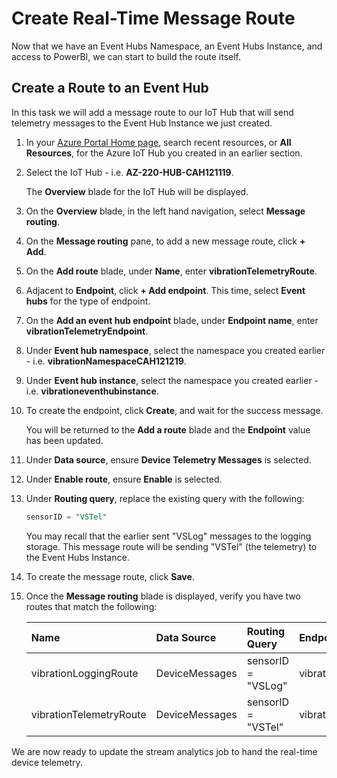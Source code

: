 # Create Real-Time Message Route

Now that we have an Event Hubs Namespace, an Event Hubs Instance, and access to PowerBI, we can start to build the route itself.

## Create a Route to an Event Hub

In this task we will add a message route to our IoT Hub that will send telemetry messages to the Event Hub Instance we just created.

1. In your [Azure Portal Home page](https://portal.azure.com/#home), search recent resources, or **All Resources**, for the Azure IoT Hub you created in an earlier section.

1. Select the IoT Hub - i.e. **AZ-220-HUB-CAH121119**.

    The **Overview** blade for the IoT Hub will be displayed.

1. On the **Overview** blade, in the left hand navigation, select **Message routing**.

1. On the **Message routing** pane, to add a new message route, click **+ Add**.

1. On the **Add route** blade, under **Name**, enter **vibrationTelemetryRoute**.

1. Adjacent to **Endpoint**, click **+ Add endpoint**. This time, select **Event hubs** for the type of endpoint.

1. On the **Add an event hub endpoint** blade, under **Endpoint name**, enter **vibrationTelemetryEndpoint**.

1. Under **Event hub namespace**, select the namespace you created earlier - i.e. **vibrationNamespaceCAH121219**.

1. Under **Event hub instance**, select the namespace you created earlier - i.e. **vibrationeventhubinstance**.

1. To create the endpoint, click **Create**, and wait for the success message.

    You will be returned to the **Add a route** blade and the **Endpoint** value has been updated.

1. Under **Data source**, ensure **Device Telemetry Messages** is selected.

1. Under **Enable route**, ensure **Enable** is selected.

1. Under **Routing query**, replace the existing query with the following:

    ```sql
    sensorID = "VSTel"
    ```

    You may recall that the earlier sent "VSLog" messages to the logging storage. This message route will be sending "VSTel" (the telemetry) to the Event Hubs Instance.

1. To create the message route, click **Save**.

1. Once the **Message routing** blade is displayed, verify you have two routes that match the following:

    | Name | Data Source | Routing Query | Endpoint | Enabled |
    |:-----|:------------|:--------------|:---------|:--------|
    |vibrationLoggingRoute|DeviceMessages|sensorID = "VSLog"|vibrationLogEndpoint|true|
    |vibrationTelemetryRoute|DeviceMessages|sensorID = "VSTel"|vibrationTelemetryEndpoint|true|

We are now ready to update the stream analytics job to hand the real-time device telemetry.